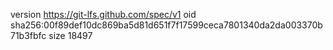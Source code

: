 version https://git-lfs.github.com/spec/v1
oid sha256:00f89def10dc869ba5d81d651f7f17599ceca7801340da2da003370b71b3fbfc
size 18497
